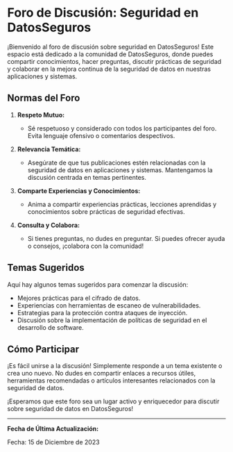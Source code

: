 # Foro de Discusión: Seguridad en DatosSeguros

¡Bienvenido al foro de discusión sobre seguridad en DatosSeguros! Este espacio está dedicado a la comunidad de DatosSeguros, donde puedes compartir conocimientos, hacer preguntas, discutir prácticas de seguridad y colaborar en la mejora continua de la seguridad de datos en nuestras aplicaciones y sistemas.

## Normas del Foro

1. **Respeto Mutuo:**
   - Sé respetuoso y considerado con todos los participantes del foro. Evita lenguaje ofensivo o comentarios despectivos.

2. **Relevancia Temática:**
   - Asegúrate de que tus publicaciones estén relacionadas con la seguridad de datos en aplicaciones y sistemas. Mantengamos la discusión centrada en temas pertinentes.

3. **Comparte Experiencias y Conocimientos:**
   - Anima a compartir experiencias prácticas, lecciones aprendidas y conocimientos sobre prácticas de seguridad efectivas.

4. **Consulta y Colabora:**
   - Si tienes preguntas, no dudes en preguntar. Si puedes ofrecer ayuda o consejos, ¡colabora con la comunidad!

## Temas Sugeridos

Aquí hay algunos temas sugeridos para comenzar la discusión:

- Mejores prácticas para el cifrado de datos.
- Experiencias con herramientas de escaneo de vulnerabilidades.
- Estrategias para la protección contra ataques de inyección.
- Discusión sobre la implementación de políticas de seguridad en el desarrollo de software.

## Cómo Participar

¡Es fácil unirse a la discusión! Simplemente responde a un tema existente o crea uno nuevo. No dudes en compartir enlaces a recursos útiles, herramientas recomendadas o artículos interesantes relacionados con la seguridad de datos.

¡Esperamos que este foro sea un lugar activo y enriquecedor para discutir sobre seguridad de datos en DatosSeguros!

---

**Fecha de Última Actualización:**
   
Fecha: 15 de Diciembre de 2023

